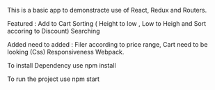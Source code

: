 
This is a basic app to demonstracte use of React, Redux and Routers.

Featured : 
Add to Cart
Sorting ( Height to low , Low to Heigh and Sort accoring to Discount)
Searching

Added need to added :
Filer according to price range,
Cart need to be looking (Css)
Responsiveness
Webpack.

To install Dependency use npm install 

To run the project use npm start
